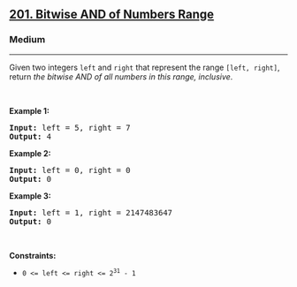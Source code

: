 <h2><a href="https://leetcode.com/problems/bitwise-and-of-numbers-range/">201. Bitwise AND of Numbers Range</a></h2><h3>Medium</h3><hr><div><p>Given two integers <code>left</code> and <code>right</code> that represent the range <code>[left, right]</code>, return <em>the bitwise AND of all numbers in this range, inclusive</em>.</p>

<p ibjv5sywy="" vtoe52y3d="">&nbsp;</p>
<p><strong class="example">Example 1:</strong></p>

<pre><strong>Input:</strong> left = 5, right = 7
<strong>Output:</strong> 4
</pre>

<p><strong class="example">Example 2:</strong></p>

<pre><strong>Input:</strong> left = 0, right = 0
<strong>Output:</strong> 0
</pre>

<p><strong class="example">Example 3:</strong></p>

<pre><strong>Input:</strong> left = 1, right = 2147483647
<strong>Output:</strong> 0
</pre>

<p ibjv5sywy="" vtoe52y3d="">&nbsp;</p>
<p><strong>Constraints:</strong></p>

<ul>
	<li><code>0 &lt;= left &lt;= right &lt;= 2<sup>31</sup> - 1</code></li>
</ul>
</div>